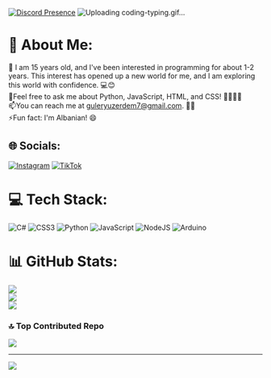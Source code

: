 [![Discord Presence](https://lanyard.kyrie25.me/api/503222991551987713)](https://discord.com/users/503222991551987713)
![Uploading coding-typing.gif…]()

# 💫 About Me:
🌟 I am 15 years old, and I've been interested in programming for about 1-2 years. This interest has opened up a new world for me, and I am exploring this world with confidence. 💻😊<br>💬Feel free to ask me about Python, JavaScript, HTML, and CSS! 🐍🌐🎨📝<br>📫You can reach me at guleryuzerdem7@gmail.com. 📧😊<br>⚡Fun fact: I'm Albanian! 😄


## 🌐 Socials:
[![Instagram](https://img.shields.io/badge/Instagram-%23E4405F.svg?logo=Instagram&logoColor=white)](https://instagram.com/erdem._.o) [![TikTok](https://img.shields.io/badge/TikTok-%23000000.svg?logo=TikTok&logoColor=white)](https://tiktok.com/@kankusanitachi) 

# 💻 Tech Stack:
![C#](https://img.shields.io/badge/c%23-%23239120.svg?style=for-the-badge&logo=c-sharp&logoColor=white) ![CSS3](https://img.shields.io/badge/css3-%231572B6.svg?style=for-the-badge&logo=css3&logoColor=white) ![Python](https://img.shields.io/badge/python-3670A0?style=for-the-badge&logo=python&logoColor=ffdd54) ![JavaScript](https://img.shields.io/badge/javascript-%23323330.svg?style=for-the-badge&logo=javascript&logoColor=%23F7DF1E) ![NodeJS](https://img.shields.io/badge/node.js-6DA55F?style=for-the-badge&logo=node.js&logoColor=white) ![Arduino](https://img.shields.io/badge/-Arduino-00979D?style=for-the-badge&logo=Arduino&logoColor=white)
# 📊 GitHub Stats:
![](https://github-readme-stats.vercel.app/api?username=Erdem-Sensei&theme=dark&hide_border=true&include_all_commits=false&count_private=false)<br/>
![](https://github-readme-streak-stats.herokuapp.com/?user=Erdem-Sensei&theme=dark&hide_border=true)<br/>
![](https://github-readme-stats.vercel.app/api/top-langs/?username=Erdem-Sensei&theme=dark&hide_border=true&include_all_commits=false&count_private=false&layout=compact)

### 🔝 Top Contributed Repo
![](https://github-contributor-stats.vercel.app/api?username=Erdem-Sensei&limit=5&theme=dark&combine_all_yearly_contributions=true)

---
[![](https://visitcount.itsvg.in/api?id=Erdem-Sensei&icon=3&color=12)](https://visitcount.itsvg.in)

<!-- Proudly created with GPRM ( https://gprm.itsvg.in ) -->
